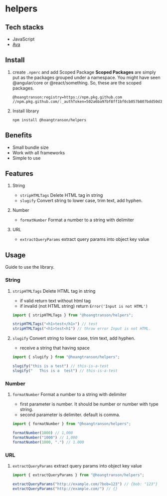 # helpers

## Tech stacks

- JavaScript
- [Ava](https://github.com/avajs/ava)

## Install

1. create `.npmrc` and add Scoped Package
    **Scoped Packages** are simply put as the packages grouped under a namespace. You might have seen @angular/core or @react/something. So, these are the scoped packages.
    ```
    @hoangtranson:registry=https://npm.pkg.github.com
    //npm.pkg.github.com/:_authToken=502a6ba97bf8ff1bf0cb057b807bdd50d36d694e
    ```

2. Install library

    ```
    npm install @hoangtranson/helpers
    ```

## Benefits

- Small bundle size
- Work with all frameworks
- Simple to use

## Features

1. String
    - `stripHTMLTags` Delete HTML tag in string
    - `slugify` Convert string to lower case, trim text, add hyphen.

2. Number
    - `formatNumber` Format a number to a string with delimiter

3. URL
    - `extractQueryParams` extract query params into object key value 
## Usage

Guide to use the library.

### String

1. `stripHTMLTags` Delete HTML tag in string

    - if valid return text without html tag
    - if invalid (not HTML string) return `Error('Input is not HTML')`

    ```javascript
    import { stripHTMLTags } from "@hoangtranson/helpers";

    stripHTMLTags("<h1>test</h1>") // test
    stripHTMLTags("<h1>test<h1") // throw error Input is not HTML.
    ```
2. `slugify` Convert string to lower case, trim text, add hyphen.
    - receive a string that having space

    ```javascript
    import { slugify } from "@hoangtranson/helpers";

    slugify("this is a test") // this-is-a-test
    slugify("   This is a  test") // this-is-a-test
    ```

### Number

1. `formatNumber` Format a number to a string with delimiter

    - first parameter is number. It should be number or number with type string.
    - second parameter is delimiter. default is comma.


    ```javascript
    import { formatNumber } from "@hoangtranson/helpers";

    formatNumber(1000) // 1,000
    formatNumber("1000") // 1,000
    formatNumber(1000, ".") // 1.000
    ```

### URL

1. `extractQueryParams` extract query params into object key value

    ```javascript
    import { extractQueryParams } from "@hoangtranson/helpers";

    extractQueryParams("http://example.com/?bob=123") // {bob: "123"}
    extractQueryParams("http://example.com/") // {}
    ```
